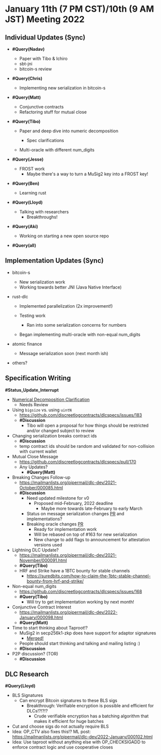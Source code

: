 # January 11th (7 PM CST)/10th (9 AM JST) Meeting 2022

## Individual Updates (Sync)

* **#Query(Nadav)**
  * Paper with Tibo & Ichiro
  * sbt-jni
  * bitcoin-s review

* **#Query(Chris)**
  * Implementing new serialization in bitcoin-s

* **#Query(Matt)**
  * Conjunctive contracts
  * Refactoring stuff for mutual close

* **#Query(Tibo)**
  * Paper and deep dive into numeric decomposition
    * Spec clarifications

  * Multi-oracle with different num_digits

* **#Query(Jesse)**
  * FROST work
    * Maybe there's a way to turn a MuSig2 key into a FROST key!

* **#Query(Ben)**
  * Learning rust

* **#Query(Lloyd)**
  * Talking with researchers
    * Breakthroughs!

* **#Query(Aki)**
  * Working on starting a new open source repo

* **#Query(all)**

## Implementation Updates (Sync)

* bitcoin-s
  * New serialization work
  * Working towards better JNI (Java Native Interface)

* rust-dlc
  * Implemented parallelization (2x improvement!)
  * Testing work
    * Ran into some serialization concerns for numbers

  * Began implementing multi-oracle with non-equal num_digits

* atomic finance
  * Message serialization soon (next month ish)

* others?

## Specification Writing

**#Status_Update_Interrupt**

* [Numerical Decomposition Clarification](https://github.com/discreetlogcontracts/dlcspecs/pull/182)
  * Needs Review
* Using `bigsize` vs. using `uintN`
  * https://github.com/discreetlogcontracts/dlcspecs/issues/183
  * **#Discussion**
    * Tibo will open a proposal for how things should be restricted and/or changed subject to review
* Changing serialization breaks contract ids
  * **#Discussion**
  * temp contract ids should be random and validated for non-collision with current wallet
* Mutual Close Message
  * https://github.com/discreetlogcontracts/dlcspecs/pull/170
  * Any Updates?
    * **#Query(Matt)**
* Breaking Changes Follow-up
  * https://mailmanlists.org/pipermail/dlc-dev/2021-October/000085.html
  * **#Discussion**
    * Need updated milestone for v0
      * Proposed mid-February, 2022 deadline
        * Maybe more towards late-February to early March
    * Status on message serialization changes [PR](https://github.com/discreetlogcontracts/dlcspecs/pull/163) and implementations?
    * Breaking oracle changes [PR](https://github.com/discreetlogcontracts/dlcspecs/pull/167)
      * Ready for implementation work
      * Will be rebased on top of #163 for new serialization
      * New change to add flags to announcement for attestation versions used
* Lightning DLC Update?
  * https://mailmanlists.org/pipermail/dlc-dev/2021-November/000091.html
  * **#Query(Tibo)**
  * HRF and Strike have a 1BTC bounty for stable channels
    * https://suredbits.com/how-to-claim-the-1btc-stable-channel-bounty-from-hrf-and-strike/
* Non-equal num_digits
  * https://github.com/discreetlogcontracts/dlcspecs/issues/168
  * **#Query(Tibo)**
    * Will try to get implementation working by next month!
* Conjunctive Contract Interest
  * https://mailmanlists.org/pipermail/dlc-dev/2022-January/000098.html
  * **#Query(Matt)**
* Time to start thinking about Taproot!?
  * MuSig2 in secp256k1-zkp does have support for adaptor signatures
    * [Merged!](https://github.com/ElementsProject/secp256k1-zkp/pull/131)
  * People should start thinking and talking and mailing listing :)
  * **#Discussion**
* P2P discussion? (TOR)
  * **#Discussion**

## DLC Research

**#Query(Lloyd)**

* BLS Signatures
  * Can encrypt Bitcoin signatures to these BLS sigs
    * Breakthrough: Verifiable encryption is possible and efficient for DLCs!?!?!?
      * Crude verifiable encryption has a batching algorithm that makes it efficient for huge batches
* Cut and choose sigs do not actually require BLS
* Idea: OP_CTV also fixes this!? ML post: https://mailmanlists.org/pipermail/dlc-dev/2022-January/000102.html
* Idea: Use taproot without anything else with OP_CHECKSIGADD to enforce contract logic and use cooperative closes